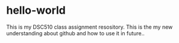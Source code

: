 # hello-world
This is my DSC510 class assignment resository. This is the my new understanding about github and how to use it in future..
